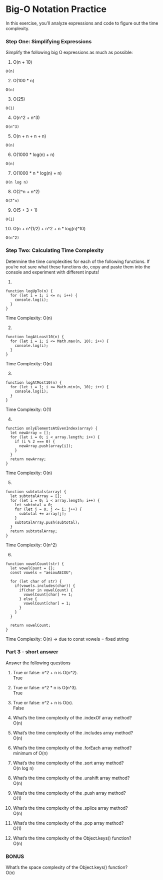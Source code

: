 # Big-O Notation Practice
In this exercise, you’ll analyze expressions and code to figure out the time complexity.

### Step One: Simplifying Expressions
Simplify the following big O expressions as much as possible:

1. O(n + 10)
```
O(n)
```

2. O(100 * n)
```
O(n)
```

3. O(25)
```
O(1)
```

4. O(n^2 + n^3)
```
O(n^3)
```

5. O(n + n + n + n)
```
O(n)
```

6. O(1000 * log(n) + n)
```
O(n)
```

7. O(1000 * n * log(n) + n)
```
O(n log n)
```

8. O(2^n + n^2)
```
O(2^n)
```

9. O(5 + 3 + 1)
```
O(1)
```

10. O(n + n^(1/2) + n^2 + n * log(n)^10)
```
O(n^2)
```



### Step Two: Calculating Time Complexity
Determine the time complexities for each of the following functions. If you’re not sure what these functions do, copy and paste them into the console and experiment with different inputs!

1. 
```
function logUpTo(n) {
  for (let i = 1; i <= n; i++) {
    console.log(i);
  }
}
```
Time Complexity: O(n)  

2. 
```
function logAtLeast10(n) {
  for (let i = 1; i <= Math.max(n, 10); i++) {
    console.log(i);
  }
}
```
Time Complexity: O(n)  

3. 
```
function logAtMost10(n) {
  for (let i = 1; i <= Math.min(n, 10); i++) {
    console.log(i);
  }
}
```
Time Complexity: O(1)

4. 
```
function onlyElementsAtEvenIndex(array) {
  let newArray = [];
  for (let i = 0; i < array.length; i++) {
    if (i % 2 === 0) {
      newArray.push(array[i]);
    }
  }
  return newArray;
}
```
Time Complexity: O(n)

5. 
```
function subtotals(array) {
  let subtotalArray = [];
  for (let i = 0; i < array.length; i++) {
    let subtotal = 0;
    for (let j = 0; j <= i; j++) {
      subtotal += array[j];
    }
    subtotalArray.push(subtotal);
  }
  return subtotalArray;
}
```
Time Complexity: O(n^2)

6. 
```
function vowelCount(str) {
  let vowelCount = {};
  const vowels = "aeiouAEIOU";

  for (let char of str) {
    if(vowels.includes(char)) {
      if(char in vowelCount) {
        vowelCount[char] += 1;
      } else {
        vowelCount[char] = 1;
      }
    }
  }

  return vowelCount;
}
```
Time Complexity: O(n) -> due to const vowels = fixed string

 
### Part 3 - short answer
Answer the following questions

1. True or false: n^2 + n is O(n^2).  
True

2. True or false: n^2 * n is O(n^3).  
True

3. True or false: n^2 + n is O(n).  
False

4. What’s the time complexity of the .indexOf array method?  
O(n)

5. What’s the time complexity of the .includes array method?  
O(n)

6. What’s the time complexity of the .forEach array method?  
minimum of O(n)

7. What’s the time complexity of the .sort array method?  
O(n log n)

8. What’s the time complexity of the .unshift array method?  
O(n)

9. What’s the time complexity of the .push array method?  
O(1)

10. What’s the time complexity of the .splice array method?  
O(n)

11. What’s the time complexity of the .pop array method?  
O(1)

12. What’s the time complexity of the Object.keys() function?    
O(n)


### BONUS
What’s the space complexity of the Object.keys() function?  
O(n)
